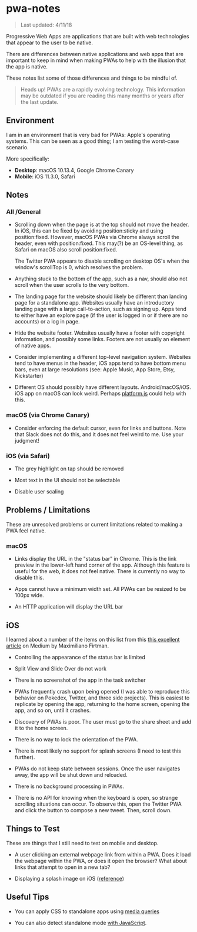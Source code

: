 # pwa-notes

> Last updated: 4/11/18

Progressive Web Apps are applications that are built with web technologies that
appear to the user to be native.

There are differences between native applications and web apps that are
important to keep in mind when making PWAs to help with the illusion
that the app is native.

These notes list some of those differences and things to be mindful of.

> Heads up! PWAs are a rapidly evolving technology. This information may be outdated
> if you are reading this many months or years after the last update.

## Environment

I am in an environment that is very bad for PWAs: Apple's operating systems.
This can be seen as a good thing; I am testing the worst-case scenario.

More specifically:

- **Desktop**:  macOS 10.13.4, Google Chrome Canary  
- **Mobile**: iOS 11.3.0, Safari

## Notes

### All /General

- Scrolling down when the page is at the top should not move the header. In
  iOS, this can be fixed by avoiding position:sticky and using position:fixed.
  However, macOS PWAs via Chrome always scroll the header, even with
  position:fixed. This may(?) be an OS-level thing, as Safari on macOS also
  scroll position:fixed.

  The Twitter PWA appears to disable scrolling on desktop OS's when the
  window's scrollTop is 0, which resolves the problem.
  
- Anything stuck to the bottom of the app, such as a nav, should also not
  scroll when the user scrolls to the very bottom.
  
- The landing page for the website should likely be different than landing
  page for a standalone app. Websites usually have an introductory
  landing page with a large call-to-action, such as signing up. Apps
  tend to either have an explore page (if the user is logged in or if
  there are no accounts) or a log in page.

- Hide the website footer. Websites usually have a footer with copyright
  information, and possibly some links. Footers are not usually an element
  of native apps.

- Consider implementing a different top-level navigation system. Websites
  tend to have menus in the header, iOS apps tend to have bottom menu
  bars, even at large resolutions (see: Apple Music, App Store, Etsy,
  Kickstarter)
 
 - Different OS should possibly have different layouts. Android/macOS/iOS.
  iOS app on macOS can look weird. Perhaps
  [platform.js](https://github.com/bestiejs/platform.js/) could help with this.

### macOS (via Chrome Canary)

- Consider enforcing the default cursor, even for links and buttons. Note
  that Slack does not do this, and it does not feel weird to me. Use
  your judgment!

### iOS (via Safari)

- The grey highlight on tap should be removed

- Most text in the UI should not be selectable

- Disable user scaling

## Problems / Limitations

These are unresolved problems or current limitations related to making a PWA
feel native.

### macOS

- Links display the URL in the "status bar" in Chrome. This is the link preview
  in the lower-left hand corner of the app. Although this feature is useful for
  the web, it does not feel native. There is currently no way to disable this.

- Apps cannot have a minimum width set. All PWAs can be resized to be 100px wide.

- An HTTP application will display the URL bar

## iOS

I learned about a number of the items on this list from this
[this excellent article](https://medium.com/@firt/progressive-web-apps-on-ios-are-here-d00430dee3a7)
on Medium by Maximiliano Firtman.

- Controlling the appearance of the status bar is limited

- Split View and Slide Over do not work

- There is no screenshot of the app in the task switcher

- PWAs frequently crash upon being opened (I was able to reproduce this behavior
  on Pokedex, Twitter, and three side projects). This is easiest to replicate
  by opening the app, returning to the home screen, opening the app, and so on,
  until it crashes.

- Discovery of PWAs is poor. The user must go to the share sheet and add
  it to the home screen.

- There is no way to lock the orientation of the PWA.

- There is most likely no support for splash screens (I need to test this further).

- PWAs do not keep state between sessions. Once the user navigates away,
  the app will be shut down and reloaded.

- There is no background processing in PWAs.

- There is no API for knowing when the keyboard is open, so strange scrolling
  situations can occur. To observe this, open the Twitter PWA and click the button
  to compose a new tweet. Then, scroll down.

## Things to Test

These are things that I still need to test on mobile and desktop.

- A user clicking an external webpage link from within a PWA. Does it load the
  webpage within the PWA, or does it open the browser? What about links that
  attempt to open in a new tab?

- Displaying a splash image on iOS
  ([reference](https://developer.apple.com/library/content/documentation/AppleApplications/Reference/SafariWebContent/ConfiguringWebApplications/ConfiguringWebApplications.html))

## Useful Tips

- You can apply CSS to standalone apps using
  [media queries](https://gist.github.com/jamesplease/06a3c7da1ebf3c6e8d7b0ecc7e3a7a0d)

- You can also detect standalone mode
  [with JavaScript](https://stackoverflow.com/questions/21125337/how-to-detect-if-web-app-running-standalone-on-chrome-mobile?utm_medium=organic&utm_source=google_rich_qa&utm_campaign=google_rich_qa).